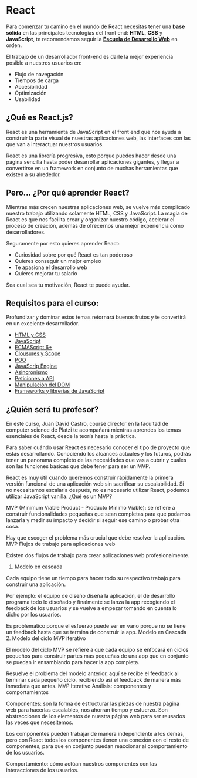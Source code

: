 # React

Para comenzar tu camino en el mundo de React necesitas tener una **base sólida** en las principales tecnologías del front end: **HTML**, **CSS** y **JavaScript**, te recomendamos seguir la **[Escuela de Desarrollo Web](https://platzi.com/web/)** en orden.

El trabajo de un desarrollador front-end es darle la mejor experiencia posible a nuestros usuarios en:

- Flujo de navegación
- Tiempos de carga
- Accesibilidad
- Optimización
- Usabilidad

## ¿Qué es React.js?

React es una herramienta de JavaScript en el front end que nos ayuda a
 construir la parte visual de nuestras aplicaciones web, las interfaces 
con las que van a interactuar nuestros usuarios.

React es una librería progresiva, esto porque puedes hacer desde una 
página sencilla hasta poder desarrollar aplicaciones gigantes, y llegar a
 convertirse en un framework en conjunto de muchas herramientas que 
existen a su alrededor.

## Pero… ¿Por qué aprender React?

Mientras más crecen nuestras aplicaciones web, se vuelve más 
complicado nuestro trabajo utilizando solamente HTML, CSS y JavaScript. 
La magia de React es que nos facilita crear y organizar nuestro código, 
acelerar el proceso de creación, además de ofrecernos una mejor 
experiencia como desarrolladores.

Seguramente por esto quieres aprender React:

- Curiosidad sobre por qué React es tan poderoso
- Quieres conseguir un mejor empleo
- Te apasiona el desarrollo web
- Quieres mejorar tu salario

Sea cual sea tu motivación, React te puede ayudar.

## Requisitos para el curso:

Profundizar y dominar estos temas retornará buenos frutos y te convertirá en un excelente desarrollador.

- [HTML y CSS](https://platzi.com/cursos/html-css/)
- [JavaScript](https://platzi.com/cursos/basico-javascript/)
- [ECMAScript 6+](https://platzi.com/cursos/ecmascript-6/)
- [Clousures y Scope](https://platzi.com/cursos/scope/)
- [POO](https://platzi.com/cursos/javascript-poo/)
- [JavaScrip Engine](https://platzi.com/cursos/javascript-navegador/)
- [Asincronismo](https://platzi.com/cursos/asincronismo-js/)
- [Peticiones a API](https://platzi.com/cursos/api/)
- [Manipulación del DOM](https://platzi.com/cursos/dom/)
- [Frameworks y librerías de JavaScript](https://platzi.com/cursos/frameworks-javascript/)

## ¿Quién será tu profesor?

En este curso, Juan David Castro, course director en la facultad de 
computer science de Platzi te acompañará mientras aprendes los temas 
esenciales de React, desde la teoría hasta la práctica.


Para saber cuándo usar React es necesario conocer el tipo de proyecto que estás desarrollando. Conociendo los alcances actuales y los futuros, podrás tener un panorama completo de las necesidades que vas a cubrir y cuáles son las funciones básicas que debe tener para ser un MVP.

React es muy útil cuando queremos construir rápidamente la primera versión funcional de una aplicación web sin sacrificar su escalabilidad. Si no necesitamos escalarla después, no es necesario utilizar React, podemos utilizar JavaScript vanilla.
¿Qué es un MVP?

MVP (Minimum Viable Product - Producto Mínimo Viable): se refiere a construir funcionalidades pequeñas que sean completas para que podamos lanzarla y medir su impacto y decidir si seguir ese camino o probar otra cosa.

Hay que escoger el problema más crucial que debe resolver la aplicación.
MVP
Flujos de trabajo para aplicaciones web

Existen dos flujos de trabajo para crear aplicaciones web profesionalmente.
1. Modelo en cascada

Cada equipo tiene un tiempo para hacer todo su respectivo trabajo para construir una aplicación.

Por ejemplo: el equipo de diseño diseña la aplicación, el de desarrollo programa todo lo diseñado y finalmente se lanza la app recogiendo el feedback de los usuarios y se vuelve a empezar tomando en cuenta lo dicho por los usuarios.

Es problemático porque el esfuerzo puede ser en vano porque no se tiene un feedback hasta que se termina de construir la app.
Modelo en Cascada
2. Modelo del ciclo MVP iterativo

El modelo del ciclo MVP se refiere a que cada equipo se enfocará en ciclos pequeños para construir partes más pequeñas de una app que en conjunto se puedan ir ensamblando para hacer la app completa.

Resuelve el problema del modelo anterior, aquí se recibe el feedback al terminar cada pequeño ciclo, recibiendo así el feedback de manera más inmediata que antes.
MVP Iterativo
Análisis: componentes y comportamientos

Componentes: son la forma de estructurar las piezas de nuestra página web para hacerlas escalables, nos ahorran tiempo y esfuerzo. Son abstracciones de los elementos de nuestra página web para ser reusados las veces que necesitemos.

Los componentes pueden trabajar de manera independiente a los demás, pero con React todos los componentes tienen una conexión con el resto de componentes, para que en conjunto puedan reaccionar al comportamiento de los usuarios.

Comportamiento: cómo actúan nuestros componentes con las interacciones de los usuarios.
